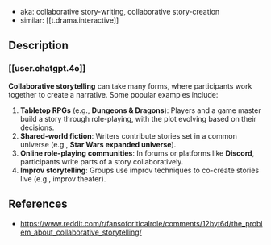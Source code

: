 
- aka: collaborative story-writing, collaborative story-creation
- similar: [[t.drama.interactive]]

## Description

### [[user.chatgpt.4o]]

**Collaborative storytelling** can take many forms, where participants work together to create a narrative. Some popular examples include:

1. **Tabletop RPGs** (e.g., **Dungeons & Dragons**): Players and a game master build a story through role-playing, with the plot evolving based on their decisions.
2. **Shared-world fiction**: Writers contribute stories set in a common universe (e.g., **Star Wars expanded universe**).
3. **Online role-playing communities**: In forums or platforms like **Discord**, participants write parts of a story collaboratively.
4. **Improv storytelling**: Groups use improv techniques to co-create stories live (e.g., improv theater).

## References

- https://www.reddit.com/r/fansofcriticalrole/comments/12byt6d/the_problem_about_collaborative_storytelling/